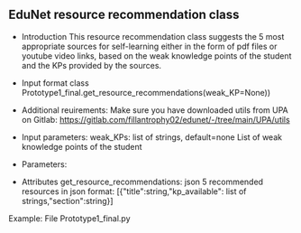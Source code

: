**EduNet resource recommendation class**
----------
* Introduction
This resource recommendation class suggests the 5 most appropriate sources for self-learning either in the form of pdf files or youtube video links, based on the weak knowledge points of the student and the KPs provided by the sources.

* Input format
class Prototype1_final.get_resource_recommendations(weak_KP=None))

* Additional reuirements:
Make sure you have downloaded utils from UPA on Gitlab: 
https://gitlab.com/fillantrophy02/edunet/-/tree/main/UPA/utils

* Input parameters:
weak_KPs: list of strings, default=none
List of weak knowledge points of the student

* Parameters:

* Attributes
get_resource_recommendations: json
5 recommended resources in json format: [{"title":string,"kp_available": list of strings,"section":string}]

Example: 
File Prototype1_final.py



